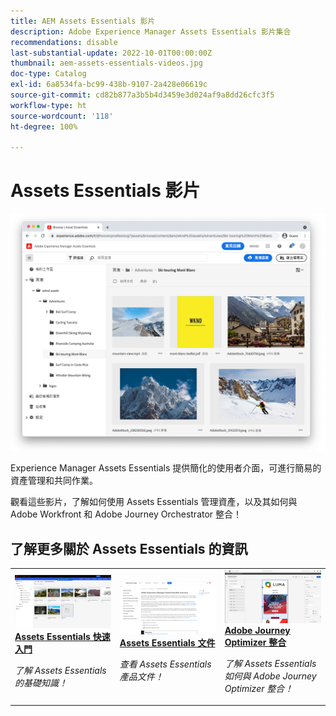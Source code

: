 ```yaml
---
title: AEM Assets Essentials 影片
description: Adobe Experience Manager Assets Essentials 影片集合
recommendations: disable
last-substantial-update: 2022-10-01T00:00:00Z
thumbnail: aem-assets-essentials-videos.jpg
doc-type: Catalog
exl-id: 6a8534fa-bc99-438b-9107-2a428e06619c
source-git-commit: cd82b877a3b5b4d3459e3d024af9a8dd26cfc3f5
workflow-type: ht
source-wordcount: '118'
ht-degree: 100%

---
```


# Assets Essentials 影片

![Assets Essentials](./assets/overview/hero.png)

Experience Manager Assets Essentials 提供簡化的使用者介面，可進行簡易的資產管理和共同作業。

觀看這些影片，了解如何使用 Assets Essentials 管理資產，以及其如何與 Adobe Workfront 和 Adobe Journey Orchestrator 整合！

## 了解更多關於 Assets Essentials 的資訊

<table>
<td>
   <a href="./basics/managing.md">
   <img alt="Assets Essentials 快速入門" src="./assets/overview/getting-started.png" />
   </a>
   <div>
      <a href="./basics/managing.md">
      <strong>Assets Essentials 快速入門</strong>
      </a>
   </div>
   <p>
      <em>了解 Assets Essentials 的基礎知識！</em>
   </p>
</td>
<td>
   <a href="https://experienceleague.adobe.com/docs/experience-manager-assets-essentials/help/introduction.html?lang=zh-Hant">
   <img alt="Assets Essentials 文件" src="./assets/overview/assets-essentials-docs.png"/>
   </a>
   <div>
      <a href="https://experienceleague.adobe.com/docs/experience-manager-assets-essentials/help/introduction.html?lang=zh-Hant">
      <strong>Assets Essentials 文件</strong>
      </a>
   </div>
   <p>
      <em>查看 Assets Essentials 產品文件！</em>
   <p>
</td>
<td>
   <a href="https://experienceleague.adobe.com/docs/journey-optimizer-learn/tutorials/create-messages/create-email-content-with-the-message-editor.html?lang=zh-Hant">
   <img alt="Adobe Journey Optimizer 和 Assets Essentials" src="./assets/overview/adobe-journey-optimizer.png" />
   </a>
   <div>
      <a href="https://experienceleague.adobe.com/docs/journey-optimizer-learn/tutorials/create-messages/create-email-content-with-the-message-editor.html?lang=zh-Hant">
      <strong>Adobe Journey Optimizer 整合</strong>
      </a>
   </div>
   <p>
      <em>了解 Assets Essentials 如何與 Adobe Journey Optimizer 整合！</em>
   <p>
</td>
</table>
